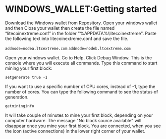 # WINDOWS_WALLET:Getting started

Download the Windows wallet from Repository. Open your windows wallet and then Close your wallet then create the file named “litecoinextreme.conf” in the folder "%APPDATA%\litecoinextreme\". 
Paste the following text into litecoinextreme.conf and save the file.

`addnode=nodea.ltcextreme.com`
`addnode=nodeb.ltcextreme.com`

Open your windows wallet. Go to Help. Click Debug Window. 
This is the console where you will execute all commands.
Type this command to start mining your first block:

`setgenerate true -1`

If you want to use a specific number of CPU cores, instead of -1, type the number of cores.
You can type the following command to see the status of generation.

`getmininginfo`

It will take couple of minutes to mine your first block, depending on your computer hardware.
The message "No block source available" will disappear once you mine your first block. You are connected, when you see the icon (active connections) in the lower right corner of your wallet.

